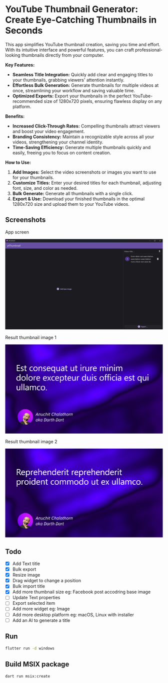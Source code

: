 # YouTube Thumbnail Generator: Create Eye-Catching Thumbnails in Seconds

This app simplifies YouTube thumbnail creation, saving you time and effort. With its intuitive interface and powerful features, you can craft professional-looking thumbnails directly from your computer.

**Key Features:**

- **Seamless Title Integration:** Quickly add clear and engaging titles to your thumbnails, grabbing viewers' attention instantly.
- **Effortless Bulk Generation:** Generate thumbnails for multiple videos at once, streamlining your workflow and saving valuable time.
- **Optimized Exports:** Export your thumbnails in the perfect YouTube-recommended size of 1280x720 pixels, ensuring flawless display on any platform.

**Benefits:**

- **Increased Click-Through Rates:** Compelling thumbnails attract viewers and boost your video engagement.
- **Branding Consistency:** Maintain a recognizable style across all your videos, strengthening your channel identity.
- **Time-Saving Efficiency:** Generate multiple thumbnails quickly and easily, freeing you to focus on content creation.

**How to Use:**

1. **Add Images:** Select the video screenshots or images you want to use for your thumbnails.
2. **Customize Titles:** Enter your desired titles for each thumbnail, adjusting font, size, and color as needed.
3. **Bulk Generate:** Generate all thumbnails with a single click.
4. **Export & Use:** Download your finished thumbnails in the optimal 1280x720 size and upload them to your YouTube videos.

## Screenshots

App screen

![](/screenshots/export_3.png)

Result thumbnail image 1

![](/screenshots/export_0.png)

Result thumbnail image 2

![](/screenshots/export_1.png)

## Todo

- [x] Add Text title
- [x] Bulk export
- [x] Resize image
- [x] Drag widget to change a position
- [x] Bulk import title
- [x] Add more thumbnail size eg: Facebook post accodring base image
- [ ] Update Text properties
- [ ] Export selected item
- [ ] Add more widget eg: Image
- [ ] Add more desktop platform eg: macOS, Linux with installer
- [ ] Add an AI to generate a title

## Run

```bash
flutter run -d windows
```

## Build MSIX package

```bash
dart run msix:create
```
